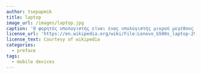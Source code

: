 ```yaml
---
author: tsepapmik
title: laptop
image_url: /images/laptop.jpg
caption: 'Ο φορητός υπολογιστής είναι ένας υπολογιστής μικρού μεγέθους και βάρους, σε σύγκριση με τον επιτραπέζιο. Τα κύρια χαρακτηριστικά του όπως η φορητότητα και η ενεργειακή αυτονομία καθορίζουν ένα πλαίσιο χρήσης που συνήθως σχετίζεται με εργασία ή ψυχαγωγία σε εξωτερικό περιβάλλον.'
license_url: 'https://en.wikipedia.org/wiki/File:Lenovo_G500s_laptop-2905.jpg'
license_text: Courtesy of wikipedia
categories:
  - preface
tags:
  - mobile devices
---
```

